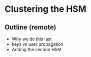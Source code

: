 # Clustering the HSM

## Outline (remote)

- Why we do this last
- keys vs user propagation
- Adding the second HSM


